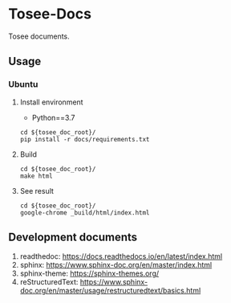 # Tosee-Docs

Tosee documents.

## Usage

### Ubuntu

1. Install environment

    - Python==3.7

    ```shell
    cd ${tosee_doc_root}/
    pip install -r docs/requirements.txt
    ```

2. Build

    ```shell
    cd ${tosee_doc_root}/
    make html
    ```

3. See result

    ```shell
    cd ${tosee_doc_root}/
    google-chrome _build/html/index.html
    ```

## Development documents

1. readthedoc: https://docs.readthedocs.io/en/latest/index.html
2. sphinx: https://www.sphinx-doc.org/en/master/index.html
3. sphinx-theme: https://sphinx-themes.org/
4. reStructuredText: https://www.sphinx-doc.org/en/master/usage/restructuredtext/basics.html
